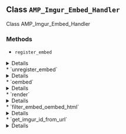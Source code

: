 ## Class `AMP_Imgur_Embed_Handler`

Class AMP_Imgur_Embed_Handler

### Methods
* `register_embed`

<details>

```php
public register_embed()
```

Register embed.


</details>
* `unregister_embed`

<details>

```php
public unregister_embed()
```

Unregister embed.


</details>
* `oembed`

<details>

```php
public oembed( $matches, $attr, $url )
```

Oembed.


</details>
* `render`

<details>

```php
public render( $args )
```

Render embed.


</details>
* `filter_embed_oembed_html`

<details>

```php
public filter_embed_oembed_html( $return, $url, $attr )
```

Filter oEmbed HTML for Imgur to prepare it for AMP.


</details>
* `get_imgur_id_from_url`

<details>

```php
protected get_imgur_id_from_url( $url )
```

Get Imgur ID from URL.


</details>
